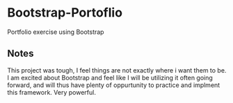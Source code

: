 # Bootstrap-Portoflio
Portfolio exercise using Bootstrap

## Notes
This project was tough, I feel things are not exactly where i want them to be. I am excited about Bootstrap and feel like I will be utilizing it often going forward, and will thus have plenty of oppurtunity to practice and implment this framework. Very powerful.  